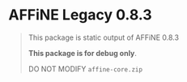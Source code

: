 # AFFiNE Legacy 0.8.3

> This package is static output of AFFiNE 0.8.3
>
> **This package is for debug only**.
>
> DO NOT MODIFY `affine-core.zip`
